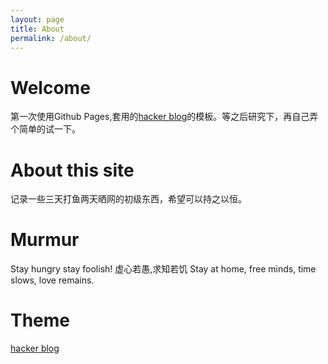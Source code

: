 ```yaml
---
layout: page
title: About
permalink: /about/
---
```


# Welcome
第一次使用Github Pages,套用的[hacker blog](http://jekyllthemes.org/themes/hacker-blog)的模板。等之后研究下，再自己弄个简单的试一下。

# About this site
记录一些三天打鱼两天晒网的初级东西，希望可以持之以恒。

# Murmur
Stay hungry stay foolish! 虚心若愚,求知若饥
Stay at home, free minds, time slows, love remains.

# Theme
[hacker blog](http://jekyllthemes.org/themes/hacker-blog)
